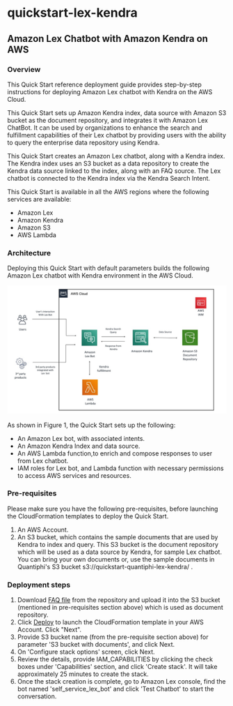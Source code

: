 # quickstart-lex-kendra
## Amazon Lex Chatbot with Amazon Kendra on AWS

### Overview
This Quick Start reference deployment guide provides step-by-step instructions for deploying Amazon Lex chatbot with Kendra on the AWS Cloud.

This Quick Start sets up Amazon Kendra index, data source with Amazon S3 bucket as the document repository, and integrates it with Amazon Lex ChatBot. It can be used by organizations to enhance the search and fulfillment capabilities of their Lex chatbot by providing users with the ability to query the enterprise data repository using Kendra.

This Quick Start creates an Amazon Lex chatbot, along with a Kendra index. The Kendra index uses an S3 bucket as a data repository to create the Kendra data source linked to the index, along with an FAQ source. The Lex chatbot is connected to the Kendra index via the Kendra Search Intent.

This Quick Start is available in all the AWS regions where the following services are available:
- Amazon Lex
- Amazon Kendra
- Amazon S3
- AWS Lambda

### Architecture

Deploying this Quick Start with default parameters builds the following Amazon Lex chatbot with Kendra environment in the AWS Cloud. 

![Process flow diagram](./docs/images/architecture_diagram.jpg)

As shown in Figure 1, the Quick Start sets up the following:
- An Amazon Lex bot, with associated intents.
- An Amazon Kendra Index and data source.
- An AWS Lambda function,to enrich and compose responses to user from Lex chatbot.
- IAM roles for Lex bot, and Lambda function with necessary permissions to access AWS services and resources.

### Pre-requisites
Please make sure you have the following pre-requisites, before launching the CloudFormation templates to deploy the Quick Start.

1. An AWS Account.
2. An S3 bucket, which contains the sample documents that are used by Kendra to index and query. This S3 bucket is the document repository which will be used as a data source by Kendra, for sample Lex chatbot. You can bring your own documents or, use the sample documents in Quantiphi's S3 bucket s3://quickstart-quantiphi-lex-kendra/ .

### Deployment steps

1. Download [FAQ file](https://github.com/aws-quickstart/quickstart-quantiphi-lex-kendra-backend/blob/master/assets/FAQ-document/COVID_FAQ.csv) from the repository and upload it into the S3 bucket (mentioned in pre-requisites section above) which is used as document repository.
2. Click [Deploy](https://console.aws.amazon.com/cloudformation/home?region=us-east-1#/stacks/create/template?stackName=lex-kendra&templateURL=https://aws-quickstart.s3.amazonaws.com/quickstart-quantiphi-lex-kendra-backend/templates/lex_bot_kendra_master.template.yaml) to launch the CloudFormation template in your AWS Account. Click "Next".
3. Provide S3 bucket name (from the pre-requisite section above) for parameter 'S3 bucket with documents', and click Next.
4. On 'Configure stack options' screen, click Next.
5. Review the details, provide IAM_CAPABILITIES by clicking the check boxes under 'Capabilities' section, and click 'Create stack'. It will take approximately 25 minutes to create the stack.
5. Once the stack creation is complete, go to Amazon Lex console, find the bot named 'self_service_lex_bot' and click 'Test Chatbot' to start the conversation.
